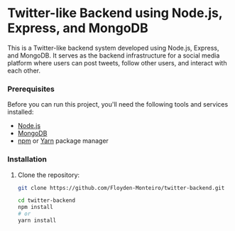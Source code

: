 # Twitter-like Backend using Node.js, Express, and MongoDB

This is a Twitter-like backend system developed using Node.js, Express, and MongoDB. It serves as the backend infrastructure for a social media platform where users can post tweets, follow other users, and interact with each other.


### Prerequisites

Before you can run this project, you'll need the following tools and services installed:

- [Node.js](https://nodejs.org/)
- [MongoDB](https://www.mongodb.com/)
- [npm](https://www.npmjs.com/) or [Yarn](https://yarnpkg.com/) package manager

### Installation

1. Clone the repository:

   ```bash
   git clone https://github.com/Floyden-Monteiro/twitter-backend.git

   cd twitter-backend
   npm install
   # or
   yarn install


